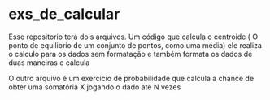 # exs_de_calcular
Esse repositorio terá dois arquivos. Um código que calcula o centroide ( O ponto de equilibrio de um conjunto de pontos, como uma média)
ele realiza o calculo para os dados sem formatação e também formata os dados de duas maneiras e calcula

O outro arquivo é um exercicio de probabilidade que calcula a chance de obter uma somatória X jogando o dado até N vezes
